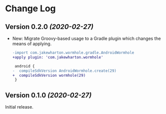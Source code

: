 Change Log
==========

Version 0.2.0 *(2020-02-27)*
----------------------------

 * New: Migrate Groovy-based usage to a Gradle plugin which changes the means of applying.

   ```diff
   -import com.jakewharton.wormhole.gradle.AndroidWormhole
   +apply plugin: 'com.jakewharton.wormhole'

    android {
   -  compileSdkVersion AndroidWormhole.create(29)
   +  compileSdkVersion wormhole(29)
    }
   ```


Version 0.1.0 *(2020-02-27)*
----------------------------

Initial release.
